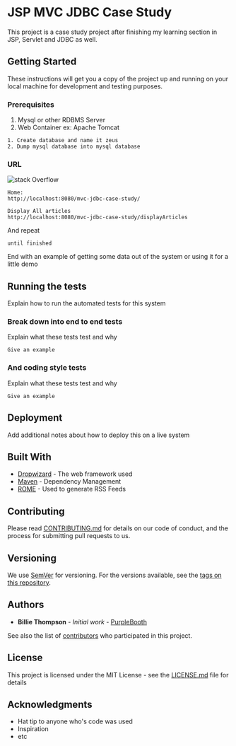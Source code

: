 # JSP MVC JDBC Case Study

This project is a case study project after finishing my learning section in JSP, Servlet and JDBC as well.

## Getting Started

These instructions will get you a copy of the project up and running on your local machine for development and testing purposes.

### Prerequisites

1. Mysql or other RDBMS Server
2. Web Container ex: Apache Tomcat

```
1. Create database and name it zeus
2. Dump mysql database into mysql database
```

### URL

![stack Overflow](https://thumb.ibb.co/c3udzn/IMG.png)

```
Home:
http://localhost:8080/mvc-jdbc-case-study/

Display All articles
http://localhost:8080/mvc-jdbc-case-study/displayArticles
```

And repeat

```
until finished
```

End with an example of getting some data out of the system or using it for a little demo

## Running the tests

Explain how to run the automated tests for this system

### Break down into end to end tests

Explain what these tests test and why

```
Give an example
```

### And coding style tests

Explain what these tests test and why

```
Give an example
```

## Deployment

Add additional notes about how to deploy this on a live system

## Built With

* [Dropwizard](http://www.dropwizard.io/1.0.2/docs/) - The web framework used
* [Maven](https://maven.apache.org/) - Dependency Management
* [ROME](https://rometools.github.io/rome/) - Used to generate RSS Feeds

## Contributing

Please read [CONTRIBUTING.md](https://gist.github.com/PurpleBooth/b24679402957c63ec426) for details on our code of conduct, and the process for submitting pull requests to us.

## Versioning

We use [SemVer](http://semver.org/) for versioning. For the versions available, see the [tags on this repository](https://github.com/your/project/tags). 

## Authors

* **Billie Thompson** - *Initial work* - [PurpleBooth](https://github.com/PurpleBooth)

See also the list of [contributors](https://github.com/your/project/contributors) who participated in this project.

## License

This project is licensed under the MIT License - see the [LICENSE.md](LICENSE.md) file for details

## Acknowledgments

* Hat tip to anyone who's code was used
* Inspiration
* etc


